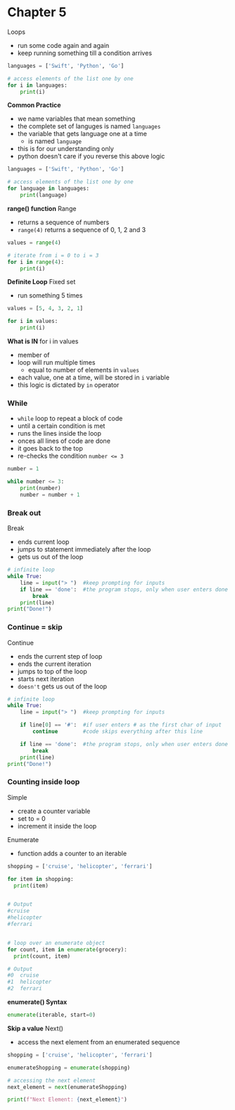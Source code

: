 # Chapter 5
Loops
- run some code again and again
- keep running something till a condition arrives


```python
languages = ['Swift', 'Python', 'Go']

# access elements of the list one by one
for i in languages:
    print(i)
```

**Common Practice**
- we name variables that mean something
- the complete set of languges is named `languages`
- the variable that gets language one at a time
    - is named `language`
- this is for our understanding only
- python doesn't care if you reverse this above logic

```python
languages = ['Swift', 'Python', 'Go']

# access elements of the list one by one
for language in languages:
    print(language)
```


**range() function**
Range
- returns a sequence of numbers
- `range(4)` returns a sequence of 0, 1, 2 and 3

```python
values = range(4)

# iterate from i = 0 to i = 3
for i in range(4):
    print(i)
```


**Definite Loop**
Fixed set
- run something 5 times

```python
values = [5, 4, 3, 2, 1]

for i in values:
    print(i)
```

**What is IN**
for i in values
- member of
- loop will run multiple times
    - equal to number of elements in `values`
- each value, one at a time, will be stored in `i` variable
- this logic is dictated by `in` operator


### While
- `while` loop to repeat a block of code 
- until a certain condition is met
- runs the lines inside the loop
- onces all lines of code are done
- it goes back to the top
- re-checks the condition `number <= 3`

```python
number = 1

while number <= 3:
    print(number)
    number = number + 1
```

### Break out
Break
- ends current loop
- jumps to statement immediately after the loop
- gets us out of the loop

```python
# infinite loop
while True:
    line = input("> ")  #keep prompting for inputs
    if line == 'done':  #the program stops, only when user enters done
        break
    print(line)
print("Done!")
```

### Continue = skip
Continue
- ends the current step of loop
- ends the current iteration
- jumps to top of the loop
- starts next iteration
- `doesn't` gets us out of the loop

```python
# infinite loop
while True:
    line = input("> ")  #keep prompting for inputs

    if line[0] == '#':  #if user enters # as the first char of input
        continue        #code skips everything after this line

    if line == 'done':  #the program stops, only when user enters done
        break
    print(line)
print("Done!")
```


### Counting inside loop
Simple
- create a counter variable
- set to = 0
- increment it inside the loop

Enumerate
- function adds a counter to an iterable

```python
shopping = ['cruise', 'helicopter', 'ferrari']

for item in shopping:
  print(item)


# Output
#cruise
#helicopter
#ferrari


# loop over an enumerate object
for count, item in enumerate(grocery):
  print(count, item)

# Output
#0  cruise
#1  helicopter
#2  ferrari

```

**enumerate() Syntax**

```python
enumerate(iterable, start=0)
```


**Skip a value**
Next()
- access the next element from an enumerated sequence

```python
shopping = ['cruise', 'helicopter', 'ferrari']

enumerateShopping = enumerate(shopping)

# accessing the next element
next_element = next(enumerateShopping)

print(f"Next Element: {next_element}")
```


